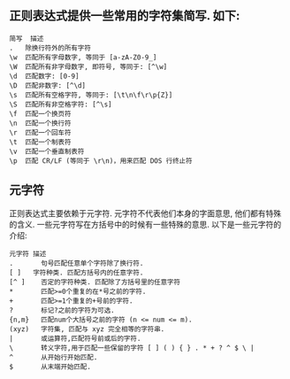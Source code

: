 
## 正则表达式提供一些常用的字符集简写. 如下:

```
简写	描述
.	除换行符外的所有字符
\w	匹配所有字母数字, 等同于 [a-zA-Z0-9_]
\W	匹配所有非字母数字, 即符号, 等同于: [^\w]
\d	匹配数字: [0-9]
\D	匹配非数字: [^\d]
\s	匹配所有空格字符, 等同于: [\t\n\f\r\p{Z}]
\S	匹配所有非空格字符: [^\s]
\f	匹配一个换页符
\n	匹配一个换行符
\r	匹配一个回车符
\t	匹配一个制表符
\v	匹配一个垂直制表符
\p	匹配 CR/LF (等同于 \r\n)，用来匹配 DOS 行终止符
```
## 元字符
正则表达式主要依赖于元字符. 元字符不代表他们本身的字面意思, 他们都有特殊的含义. 一些元字符写在方括号中的时候有一些特殊的意思. 以下是一些元字符的介绍:
```
元字符	描述
.	    句号匹配任意单个字符除了换行符.
[ ]	  字符种类. 匹配方括号内的任意字符.
[^ ]	否定的字符种类. 匹配除了方括号里的任意字符
*	    匹配>=0个重复的在*号之前的字符.
+	    匹配>=1个重复的+号前的字符.
?	    标记?之前的字符为可选.
{n,m}	匹配num个大括号之前的字符 (n <= num <= m).
(xyz)	字符集, 匹配与 xyz 完全相等的字符串.
|	    或运算符,匹配符号前或后的字符.
\	    转义字符,用于匹配一些保留的字符 [ ] ( ) { } . * + ? ^ $ \ |
^	    从开始行开始匹配.
$	    从末端开始匹配.
```
